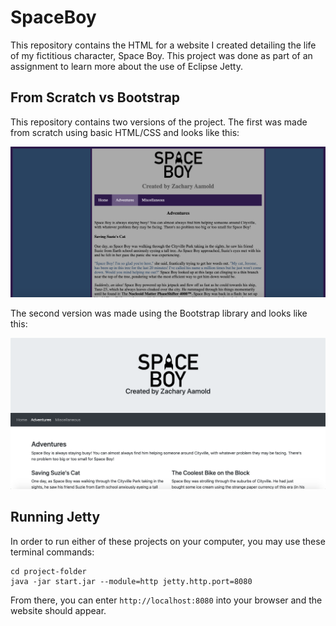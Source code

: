 # SpaceBoy

This repository contains the HTML for a website I created detailing the life of my fictitious character, Space Boy. This project was done as part of an assignment to learn more about the use of Eclipse Jetty.

## From Scratch vs Bootstrap

This repository contains two versions of the project. The first was made from scratch using basic HTML/CSS and looks like this:

<p align="center">
  <img src="Images/SpaceBoy.png" alt="Space Boy Adventure's Page" width="750">
</p>

The second version was made using the Bootstrap library and looks like this:

<p align="center">
  <img src="Images/SpaceBoy-Bootstrap.png" alt="Space Boy Adventure's Page" width="750">
</p>

## Running Jetty

In order to run either of these projects on your computer, you may use these terminal commands:
```
cd project-folder
java -jar start.jar --module=http jetty.http.port=8080
```
From there, you can enter `http://localhost:8080` into your browser and the website should appear.
